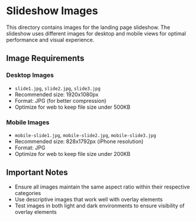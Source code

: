# Slideshow Images

This directory contains images for the landing page slideshow. The slideshow uses different images for desktop and mobile views for optimal performance and visual experience.

## Image Requirements

### Desktop Images
- `slide1.jpg`, `slide2.jpg`, `slide3.jpg`
- Recommended size: 1920x1080px
- Format: JPG (for better compression)
- Optimize for web to keep file size under 500KB

### Mobile Images
- `mobile-slide1.jpg`, `mobile-slide2.jpg`, `mobile-slide3.jpg`
- Recommended size: 828x1792px (iPhone resolution)
- Format: JPG
- Optimize for web to keep file size under 200KB

## Important Notes
- Ensure all images maintain the same aspect ratio within their respective categories
- Use descriptive images that work well with overlay elements
- Test images in both light and dark environments to ensure visibility of overlay elements 